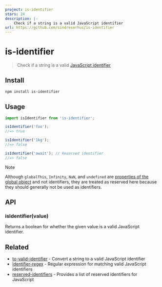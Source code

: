 ```yaml
---
project: is-identifier
stars: 24
description: |-
    Check if a string is a valid JavaScript identifier
url: https://github.com/sindresorhus/is-identifier
---
```


# is-identifier

> Check if a string is a valid [JavaScript identifier](https://developer.mozilla.org/en-US/docs/Glossary/Identifier)

## Install

```sh
npm install is-identifier
```

## Usage

```js
import isIdentifier from 'is-identifier';

isIdentifier('foo');
//=> true

isIdentifier('1kg');
//=> false

isIdentifier('await'); // Reserved identifier
//=> false
```

> [!NOTE]
> Although `globalThis`, `Infinity`, `NaN`, and `undefined` are [properties of the global object](https://tc39.es/ecma262/#sec-value-properties-of-the-global-object) and not identifiers, they are treated as reserved here because they should generally not be used as identifiers.

## API

### isIdentifier(value)

Returns a boolean for whether the given value is a valid JavaScript identifier.

## Related

- [to-valid-identifier](https://github.com/sindresorhus/to-valid-identifier) - Convert a string to a valid JavaScript identifier
- [identifier-regex](https://github.com/sindresorhus/identifier-regex) - Regular expression for matching valid JavaScript identifiers
- [reserved-identifiers](https://github.com/sindresorhus/reserved-identifiers) - Provides a list of reserved identifiers for JavaScript


